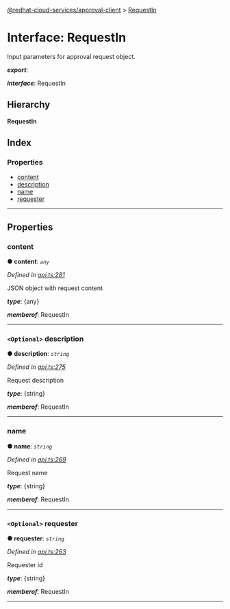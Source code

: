 [@redhat-cloud-services/approval-client](../README.md) > [RequestIn](../interfaces/requestin.md)

# Interface: RequestIn

Input parameters for approval request object.

*__export__*: 

*__interface__*: RequestIn

## Hierarchy

**RequestIn**

## Index

### Properties

* [content](requestin.md#content)
* [description](requestin.md#description)
* [name](requestin.md#name)
* [requester](requestin.md#requester)

---

## Properties

<a id="content"></a>

###  content

**● content**: *`any`*

*Defined in [api.ts:281](https://github.com/RedHatInsights/javascript-clients/blob/master/packages/approval/api.ts#L281)*

JSON object with request content

*__type__*: {any}

*__memberof__*: RequestIn

___
<a id="description"></a>

### `<Optional>` description

**● description**: *`string`*

*Defined in [api.ts:275](https://github.com/RedHatInsights/javascript-clients/blob/master/packages/approval/api.ts#L275)*

Request description

*__type__*: {string}

*__memberof__*: RequestIn

___
<a id="name"></a>

###  name

**● name**: *`string`*

*Defined in [api.ts:269](https://github.com/RedHatInsights/javascript-clients/blob/master/packages/approval/api.ts#L269)*

Request name

*__type__*: {string}

*__memberof__*: RequestIn

___
<a id="requester"></a>

### `<Optional>` requester

**● requester**: *`string`*

*Defined in [api.ts:263](https://github.com/RedHatInsights/javascript-clients/blob/master/packages/approval/api.ts#L263)*

Requester id

*__type__*: {string}

*__memberof__*: RequestIn

___

